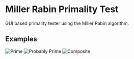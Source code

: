 # Miller Rabin Primality Test

GUI based primality tester using the Miller Rabin algorithm.

## Examples

![Prime](https://i.imgur.com/bKRXx0L.jpg "Prime")
![Probably Prime](https://i.imgur.com/QPXaLEk.jpg "Probably Prime")
![Composite](https://i.imgur.com/iem8wJU.jpg "Composite")
